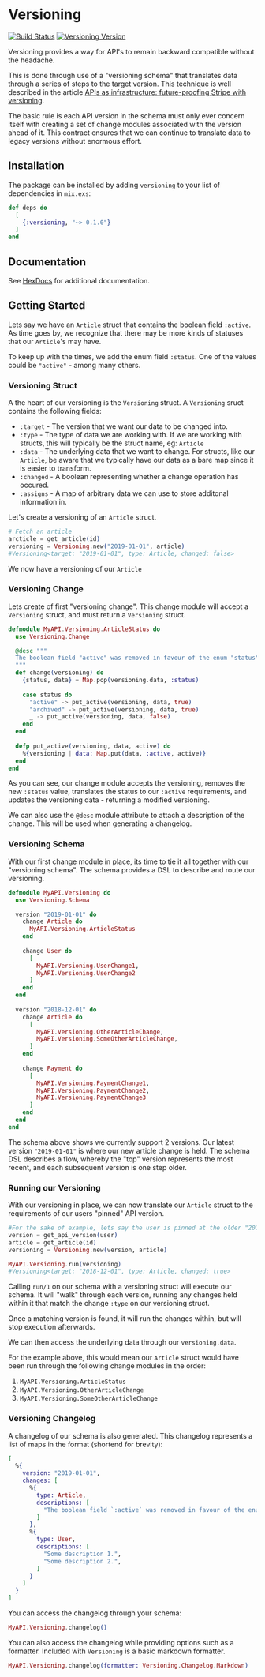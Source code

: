 # Versioning
[![Build Status](https://travis-ci.org/nsweeting/versioning.svg?branch=master)](https://travis-ci.org/nsweeting/versioning)
[![Versioning Version](https://img.shields.io/hexpm/v/versioning.svg)](https://hex.pm/packages/versioning)

Versioning provides a way for API's to remain backward compatible without the headache.

This is done through use of a "versioning schema" that translates data through a series
of steps to the target version. This technique is well described in the  article [APIs as infrastructure: future-proofing Stripe with versioning](https://stripe.com/blog/api-versioning).

The basic rule is each API version in the schema must only ever concern itself with creating a
set of change modules associated with the version ahead of it. This contract ensures
that we can continue to translate data to legacy versions without enormous effort.

## Installation

The package can be installed by adding `versioning` to your list of dependencies in `mix.exs`:

```elixir
def deps do
  [
    {:versioning, "~> 0.1.0"}
  ]
end
```

## Documentation

See [HexDocs](https://hexdocs.pm/versioning) for additional documentation.

## Getting Started

Lets say we have an `Article` struct that contains the boolean field `:active`. As time goes by, we recognize that there may be more kinds of statuses that our `Article`'s may have.

To keep up with the times, we add the enum field `:status`. One of the values could be `"active"` - among many others.

### Versioning Struct

A the heart of our versioning is the `Versioning` struct. A `Versioning` sruct contains the following fields: 

 - `:target` - The version that we want our data to be changed into.
 - `:type` - The type of data we are working with. If we are working with structs, this will typically be the struct name, eg: `Article`
 - `:data` - The underlying data that we want to change. For structs, like our `Article`, be aware that we typically have our data as a bare map since it is easier to transform.
 - `:changed` - A boolean representing whether a change operation has occured.
 - `:assigns` - A map of arbitrary data we can use to store additonal information in.

Let's create a versioning of an `Article` struct.

```elixir
# Fetch an article
arcticle = get_article(id)
versioning = Versioning.new("2019-01-01", article)
#Versioning<target: "2019-01-01", type: Article, changed: false>
```

We now have a versioning of our `Article`

### Versioning Change

Lets create of first "versioning change". This change module will accept a `Versioning` struct, and must return a `Versioning` struct.

```elixir
defmodule MyAPI.Versioning.ArticleStatus do
  use Versioning.Change

  @desc """
  The boolean field "active" was removed in favour of the enum "status".
  """
  def change(versioning) do
    {status, data} = Map.pop(versioning.data, :status)
    
    case status do
      "active" -> put_active(versioning, data, true)
      "archived" -> put_active(versioning, data, true)
      _ -> put_active(versioning, data, false)
    end
  end
  
  defp put_active(versioning, data, active) do
    %{versioning | data: Map.put(data, :active, active)}
  end
end
```

As you can see, our change module accepts the versioning, removes the new `:status` value, translates the status to our `:active` requirements, and updates the versioning data - returning a modified versioning.

We can also use the `@desc` module attribute to attach a description of the change. This will be used when generating
a changelog.

### Versioning Schema

With our first change module in place, its time to tie it all together with our "versioning schema". The schema provides a DSL to describe and route our versioning.

```elixir
defmodule MyAPI.Versioning do
  use Versioning.Schema

  version "2019-01-01" do
    change Article do
      MyAPI.Versioning.ArticleStatus
    end
    
    change User do
      [
        MyAPI.Versioning.UserChange1,
        MyAPI.Versioning.UserChange2
      ]
    end
  end
  
  version "2018-12-01" do
    change Article do
      [
        MyAPI.Versioning.OtherArticleChange,
        MyAPI.Versioning.SomeOtherArticleChange,
      ]
    end
    
    change Payment do
      [
        MyAPI.Versioning.PaymentChange1,
        MyAPI.Versioning.PaymentChange2,
        MyAPI.Versioning.PaymentChange3
      ]
    end
  end
end
```

The schema above shows we currently support 2 versions. Our latest version `"2019-01-01"` is where our new article change is held. The schema DSL describes a flow, whereby the "top" version represents the most recent, and each subsequent version is one step older.

### Running our Versioning

With our versioning in place, we can now translate our `Article` struct to the requirements of our users "pinned" API version.

```elixir
#For the sake of example, lets say the user is pinned at the older "2018-12-01" version.
version = get_api_version(user) 
article = get_article(id)
versioning = Versioning.new(version, article)

MyAPI.Versioning.run(versioning)
#Versioning<target: "2018-12-01", type: Article, changed: true>
```

Calling `run/1` on our schema with a versioning struct will execute our schema. It will "walk" through each version, running any changes held within it that match the change `:type` on our versioning struct.

Once a matching version is found, it will run the changes within, but will stop execution afterwards.

We can then access the underlying data through our `versioning.data`.

For the example above, this would mean our `Article` struct would have been run through the following change modules in the order:

1. `MyAPI.Versioning.ArticleStatus`
2. `MyAPI.Versioning.OtherArticleChange`
3. `MyAPI.Versioning.SomeOtherArticleChange`

### Versioning Changelog

A changelog of our schema is also generated. This changelog represents a list of maps in the format (shortend for brevity):

```elixir
[
  %{
    version: "2019-01-01",
    changes: [
      %{
        type: Article,
        descriptions: [
          "The boolean field `:active` was removed in favour of the enum `:status`."
        ]
      },
      %{
        type: User,
        descriptions: [
          "Some description 1.",
          "Some description 2.",
        ]
      }
    ]
  }
]
```

You can access the changelog through your schema:

```elixir
MyAPI.Versioning.changelog()
```

You can also access the changelog while providing options such as a formatter. Included with
`Versioning` is a basic markdown formatter.

```elixir
MyAPI.Versioning.changelog(formatter: Versioning.Changelog.Markdown)
```
